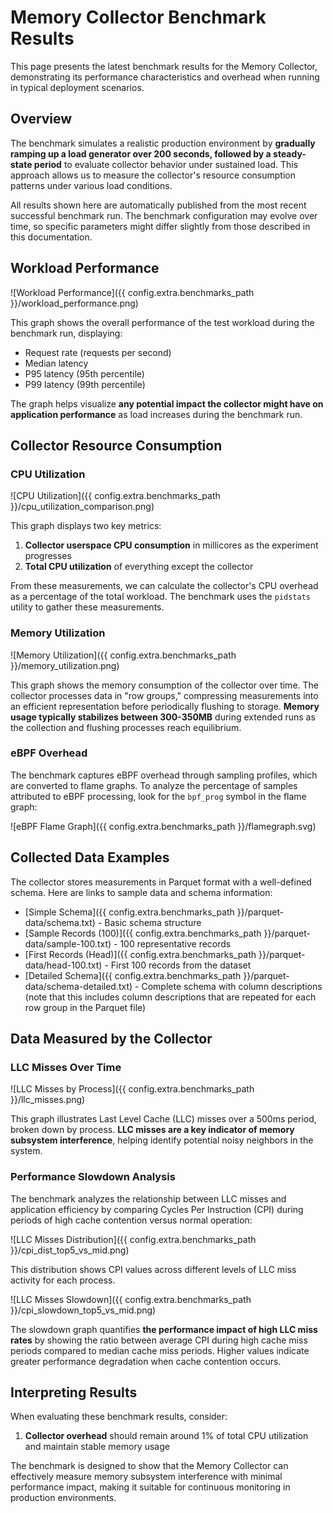 # Memory Collector Benchmark Results

This page presents the latest benchmark results for the Memory Collector, demonstrating its performance characteristics and overhead when running in typical deployment scenarios.

## Overview

The benchmark simulates a realistic production environment by **gradually ramping up a load generator over 200 seconds, followed by a steady-state period** to evaluate collector behavior under sustained load. This approach allows us to measure the collector's resource consumption patterns under various load conditions.

All results shown here are automatically published from the most recent successful benchmark run. The benchmark configuration may evolve over time, so specific parameters might differ slightly from those described in this documentation.

## Workload Performance

![Workload Performance]({{ config.extra.benchmarks_path }}/workload_performance.png)

This graph shows the overall performance of the test workload during the benchmark run, displaying:
- Request rate (requests per second)
- Median latency
- P95 latency (95th percentile)
- P99 latency (99th percentile)

The graph helps visualize **any potential impact the collector might have on application performance** as load increases during the benchmark run.

## Collector Resource Consumption

### CPU Utilization

![CPU Utilization]({{ config.extra.benchmarks_path }}/cpu_utilization_comparison.png)

This graph displays two key metrics:
1. **Collector userspace CPU consumption** in millicores as the experiment progresses
2. **Total CPU utilization** of everything except the collector

From these measurements, we can calculate the collector's CPU overhead as a percentage of the total workload. The benchmark uses the `pidstats` utility to gather these measurements.

### Memory Utilization

![Memory Utilization]({{ config.extra.benchmarks_path }}/memory_utilization.png)

This graph shows the memory consumption of the collector over time. The collector processes data in "row groups," compressing measurements into an efficient representation before periodically flushing to storage. **Memory usage typically stabilizes between 300-350MB** during extended runs as the collection and flushing processes reach equilibrium.

### eBPF Overhead

The benchmark captures eBPF overhead through sampling profiles, which are converted to flame graphs. To analyze the percentage of samples attributed to eBPF processing, look for the `bpf_prog` symbol in the flame graph:

![eBPF Flame Graph]({{ config.extra.benchmarks_path }}/flamegraph.svg)

## Collected Data Examples

The collector stores measurements in Parquet format with a well-defined schema. Here are links to sample data and schema information:

- [Simple Schema]({{ config.extra.benchmarks_path }}/parquet-data/schema.txt) - Basic schema structure
- [Sample Records (100)]({{ config.extra.benchmarks_path }}/parquet-data/sample-100.txt) - 100 representative records
- [First Records (Head)]({{ config.extra.benchmarks_path }}/parquet-data/head-100.txt) - First 100 records from the dataset
- [Detailed Schema]({{ config.extra.benchmarks_path }}/parquet-data/schema-detailed.txt) - Complete schema with column descriptions (note that this includes column descriptions that are repeated for each row group in the Parquet file)


## Data Measured by the Collector

### LLC Misses Over Time

![LLC Misses by Process]({{ config.extra.benchmarks_path }}/llc_misses.png)

This graph illustrates Last Level Cache (LLC) misses over a 500ms period, broken down by process. **LLC misses are a key indicator of memory subsystem interference**, helping identify potential noisy neighbors in the system.

### Performance Slowdown Analysis

The benchmark analyzes the relationship between LLC misses and application efficiency by comparing Cycles Per Instruction (CPI) during periods of high cache contention versus normal operation:

![LLC Misses Distribution]({{ config.extra.benchmarks_path }}/cpi_dist_top5_vs_mid.png)

This distribution shows CPI values across different levels of LLC miss activity for each process.

![LLC Misses Slowdown]({{ config.extra.benchmarks_path }}/cpi_slowdown_top5_vs_mid.png)

The slowdown graph quantifies **the performance impact of high LLC miss rates** by showing the ratio between average CPI during high cache miss periods compared to median cache miss periods. Higher values indicate greater performance degradation when cache contention occurs.

## Interpreting Results

When evaluating these benchmark results, consider:

1. **Collector overhead** should remain around 1% of total CPU utilization and maintain stable memory usage

The benchmark is designed to show that the Memory Collector can effectively measure memory subsystem interference with minimal performance impact, making it suitable for continuous monitoring in production environments.
